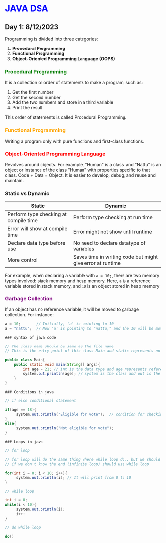 # <span style="color:blue">JAVA DSA</span>

## Day 1: 8/12/2023

Programming is divided into three categories:

1. **Procedural Programming**
2. **Functional Programming**
3. **Object-Oriented Programming Language (OOPS)**

### <span style="color:green">Procedural Programming</span>
It is a collection or order of statements to make a program, such as:

1. Get the first number
2. Get the second number
3. Add the two numbers and store in a third variable
4. Print the result

This order of statements is called Procedural Programming. 

### <span style="color:orange">Functional Programming</span>
Writing a program only with pure functions and first-class functions.

### <span style="color:red">Object-Oriented Programming Language</span>
Revolves around objects. For example, "Human" is a class, and "Nattu" is an object or instance of the class "Human" with properties specific to that class. Code + Data = Object. It is easier to develop, debug, and reuse and maintain.

### Static vs Dynamic


| Static                                | Dynamic                               |
| ------------------------------------- | ------------------------------------- |
| Perform type checking at compile time | Perform type checking at run time     |
| Error will show at compile time       | Error might not show until runtime    |
| Declare data type before use          | No need to declare datatype of variables |
| More control                          | Saves time in writing code but might give error at runtime |

For example, when declaring a variable with `a = 10;`, there are two memory types involved: stack memory and heap memory. Here, `a` is a reference variable stored in stack memory, and `10` is an object stored in heap memory

### <span style="color:purple">Garbage Collection</span>
If an object has no reference variable, it will be moved to garbage collection. For instance:

```java
a = 10;       // Initially, 'a' is pointing to 10
a = "nattu";  // Now 'a' is pointing to "nattu," and the 10 will be moved to the garbage collection

### syntax of java code

// The class name should be same as the file name
// This is the entry point of this class Main and static represents no need to create objects for this class to run this main function... public represents access specifier... void represents it return type.... String[] args represents command line argument for accessing arrays string in command line argument

public class Main{ 
    public static void main(String[] args){ 
        int age = 21; // int is the data type and age represents reference variable and 21 is the object
        system.out.println(age); // system is the class and out is the variable in the function println()
    }
}

### Conditions in java

// if else conditional statement

if(age == 18){
     system.out.println("Eligible for vote");  // condition for checking eligibility of vote
}
else{
     system.out.println("Not eligible for vote");
}

### Loops in java

// for loop

// for loop will do the same thing where while loop do.. but we should use for loop for finite conditions... 
// if we don't know the end (infinite loop) should use while loop

for(int i = 0; i < 10; i++){
     system.out.println(i); // It will print from 0 to 10
}

// while loop

int i = 0;
while(i < 10){
     system.out.println(i);
     i++:
}

// do while loop

do()


